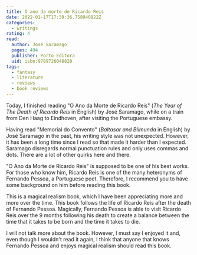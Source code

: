 ```yaml
---
title: O ano da morte de Ricardo Reis
date: 2022-01-17T17:39:36.758940822Z
categories:
  - writings
rating: 4
read:
  author: José Saramago
  pages: 494
  publisher: Porto Editora
  uid: isbn:9789720048820
tags:
  - fantasy
  - literature
  - reviews
  - book reviews
---
```


Today, I finished reading "O Ano da Morte de Ricardo Reis" (*The Year of The Death of Ricardo Reis* in English) by José Saramago, while on a train from Den Haag to Eindhoven, after visiting the Portuguese embassy.

<!--more-->

Having read "Memorial do Convento" (*Baltasar and Blimunda* in English) by José Saramago in the past, his writing style was not unexpected. However, it has been a long time since I read so that made it harder than I expected. Saramago disregards normal punctuation rules and only uses commas and dots. There are a lot of other quirks here and there.

"O Ano da Morte de Ricardo Reis" is supposed to be one of his best works. For those who know him, Ricardo Reis is one of the many heteronyms of Fernando Pessoa, a Portuguese poet. Therefore, I recommend you to have some background on him before reading this book.

This is a magical realism book, which I have been appreciating more and more over the time. This book follows the life of Ricardo Reis after the death of Fernando Pessoa. Magically, Fernando Pessoa is able to visit Ricardo Reis over the 9 months following his death to create a balance between the time that it takes to be born and the time it takes to die.

I will not talk more about the book. However, I must say I enjoyed it and, even though I wouldn't read it again, I think that anyone that knows Fernando Pessoa and enjoys magical realism should read this book.
